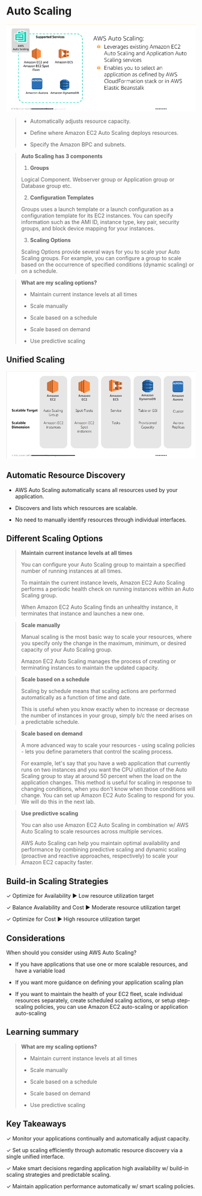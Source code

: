 # Auto Scaling

![Fig. 1 AWS Auto Scaling](../../../../img/SAA-CO2/high-availability-architecture/auto-scaling-group/diag01.png)

> * Automatically adjusts resource capacity.
>
> * Define where Amazon EC2 Auto Scaling deploys resources.
>
> * Specify the Amazon BPC and subnets.

> **Auto Scaling has 3 components**
>
> 1. **Groups**
>
> Logical Component. Webserver group or Application group or Database group etc.
>
> 2. **Configuration Templates**
>
> Groups uses a launch template or a launch configuration as a configuration template for its EC2 instances. You can specify information such as the AMI ID, instance type, key pair, security groups, and block device mapping for your instances.
>
> 3. **Scaling Options**
>
> Scaling Options provide several ways for you to scale your Auto Scaling groups. For example, you can configure a group to scale based on the occurrence of specified conditions (dynamic scaling) or on a schedule.

> **What are my scaling options?**
>
> * Maintain current instance levels at all times
>
> * Scale manually
>
> * Scale based on a schedule
>
> * Scale based on demand
>
> * Use predictive scaling

## Unified Scaling

![Fig. 2 Unified Scaling](../../../../img/SAA-CO2/high-availability-architecture/auto-scaling-group/diag02.png)

## Automatic Resource Discovery

* AWS Auto Scaling automatically scans all resources used by your application.

* Discovers and lists which resources are scalable.

* No need to manually identify resources through individual interfaces.

## Different Scaling Options

> **Maintain current instance levels at all times**
>
> You can configure your Auto Scaling group to maintain a specified number of running instances at all times.
>
> To maintain the current instance levels, Amazon EC2 Auto Scaling performs a periodic health check on running instances within an Auto Scaling group.
>
> When Amazon EC2 Auto Scaling finds an unhealthy instance, it terminates that instance and launches a new one.

> **Scale manually**
>
> Manual scaling is the most basic way to scale your resources, where you specify only the change in the maximum, minimum, or desired capacity of your Auto Scaling group.
>
> Amazon EC2 Auto Scaling manages the process of creating or terminating instances to maintain the updated capacity.

> **Scale based on a schedule**
>
> Scaling by schedule means that scaling actions are performed automatically as a function of time and date.
>
> This is useful when you know exactly when to increase or decrease the number of instances in your group, simply b/c the need arises on a predictable schedule.

> **Scale based on demand**
>
> A more advanced way to scale your resources - using scaling policies - lets you define parameters that control the scaling process.
>
> For example, let's say that you have a web application that currently runs on two instances and you want the CPU utilization of the Auto Scaling group to stay at around 50 percent when the load on the application changes. This method is useful for scaling in response to changing conditions, when you don't know when those conditions will change. You can set up Amazon EC2 Auto Scaling to respond for you. We will do this in the next lab.

> **Use predictive scaling**
>
> You can also use Amazon EC2 Auto Scaling in combination w/ AWS Auto Scaling to scale resources across multiple services.
>
> AWS Auto Scaling can help you maintain optimal availability and performance by combining predictive scaling and dynamic scaling (proactive and reactive approaches, respectively) to scale your Amazon EC2 capacity faster.

## Build-in Scaling Strategies

✓ Optimize for Availability ▶︎ Low resource utilization target

✓ Balance Availability and Cost ▶︎ Moderate resource utilization target

✓ Optimize for Cost ▶︎ High resource utilization target

## Considerations

When should you consider using AWS Auto Scaling?

* If you have applications that use one or more scalable resources, and have a variable load

* If you want more guidance on defining your application scaling plan

* If you want to maintain the health of your EC2 fleet, scale individual resources separately, create scheduled scaling actions, or setup step-scaling policies, you can use Amazon EC2 auto-scaling or application auto-scaling

## Learning summary

> **What are my scaling options?**
>
> * Maintain current instance levels at all times
>
> * Scale manually
>
> * Scale based on a schedule
>
> * Scale based on demand
>
> * Use predictive scaling

## Key Takeaways

✓ Monitor your applications continually and automatically adjust capacity.

✓ Set up scaling efficiently through automatic resource discovery via a single unified interface.

✓ Make smart decisions regarding application high availability w/ build-in scaling strategies and predictable scaling.

✓ Maintain application performance automatically w/ smart scaling policies.
